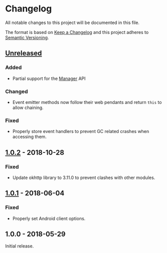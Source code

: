 # Changelog

All notable changes to this project will be documented in this file.

The format is based on [Keep a Changelog](http://keepachangelog.com/en/1.0.0/)
and this project adheres to [Semantic Versioning](http://semver.org/spec/v2.0.0.html).

## [Unreleased]

### Added

- Partial support for the [Manager](https://socket.io/docs/client-api/#Manager) API

### Changed

- Event emitter methods now follow their web pendants and return `this` to allow chaining.

### Fixed

- Properly store event handlers to prevent GC related crashes when accessing them.


## [1.0.2] - 2018-10-28

### Fixed

- Update okhttp library to 3.11.0 to prevent clashes with other modules.

## [1.0.1] - 2018-06-04

### Fixed

- Properly set Android client options.

## 1.0.0 - 2018-05-29

Initial release.

[Unreleased]: https://github.com/appcelerator-modules/titanium-socketio/compare/android-1.0.2...HEAD
[1.0.2]: https://github.com/appcelerator-modules/titanium-socketio/compare/android-1.0.1...android-1.0.2
[1.0.1]: https://github.com/appcelerator-modules/titanium-socketio/compare/android-1.0.0...android-1.0.1